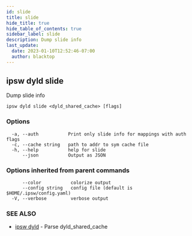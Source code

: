 ```yaml
---
id: slide
title: slide
hide_title: true
hide_table_of_contents: true
sidebar_label: slide
description: Dump slide info
last_update:
  date: 2023-01-10T12:52:46-07:00
  author: blacktop
---
```

## ipsw dyld slide

Dump slide info

```
ipsw dyld slide <dyld_shared_cache> [flags]
```

### Options

```
  -a, --auth           Print only slide info for mappings with auth flags
  -c, --cache string   path to addr to sym cache file
  -h, --help           help for slide
      --json           Output as JSON
```

### Options inherited from parent commands

```
      --color           colorize output
      --config string   config file (default is $HOME/.ipsw/config.yaml)
  -V, --verbose         verbose output
```

### SEE ALSO

* [ipsw dyld](/docs/cli/ipsw/dyld)	 - Parse dyld_shared_cache

